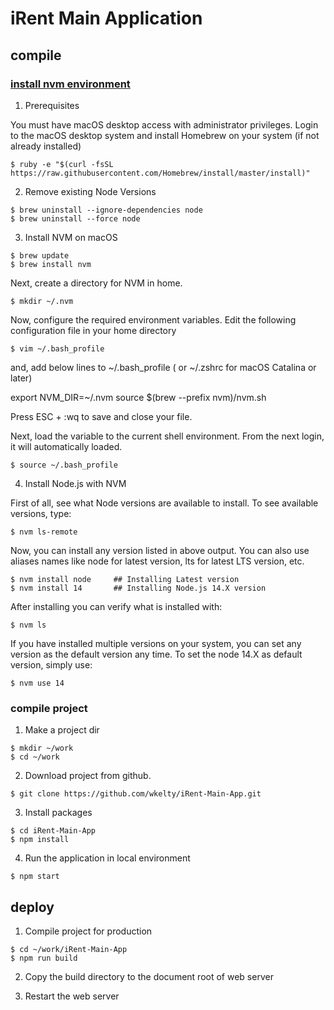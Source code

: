 # iRent Main Application

## compile

### [install nvm environment](https://tecadmin.net/install-nvm-macos-with-homebrew/)

1. Prerequisites

You must have macOS desktop access with administrator privileges.
Login to the macOS desktop system and install Homebrew on your system (if not already installed)

```
$ ruby -e "$(curl -fsSL https://raw.githubusercontent.com/Homebrew/install/master/install)"
```

2. Remove existing Node Versions

```
$ brew uninstall --ignore-dependencies node 
$ brew uninstall --force node 
```

3. Install NVM on macOS

```
$ brew update 
$ brew install nvm 
```

Next, create a directory for NVM in home.

```
$ mkdir ~/.nvm 
```

Now, configure the required environment variables. Edit the following configuration file in your home directory

```
$ vim ~/.bash_profile 
```

and, add below lines to ~/.bash_profile ( or ~/.zshrc for macOS Catalina or later)

export NVM_DIR=~/.nvm
source $(brew --prefix nvm)/nvm.sh

Press ESC + :wq to save and close your file.

Next, load the variable to the current shell environment. From the next login, it will automatically loaded.

```
$ source ~/.bash_profile
```

4. Install Node.js with NVM

First of all, see what Node versions are available to install. To see available versions, type:

```
$ nvm ls-remote 
```

Now, you can install any version listed in above output. You can also use aliases names like node for latest version, lts for latest LTS version, etc.

```
$ nvm install node     ## Installing Latest version 
$ nvm install 14       ## Installing Node.js 14.X version 
```

After installing you can verify what is installed with:

```
$ nvm ls
```

If you have installed multiple versions on your system, you can set any version as the default version any time. To set the node 14.X as default version, simply use:

```
$ nvm use 14
```

### compile project

1. Make a project dir

```
$ mkdir ~/work
$ cd ~/work
```

2. Download project from github.

```
$ git clone https://github.com/wkelty/iRent-Main-App.git
```

3. Install packages

```
$ cd iRent-Main-App
$ npm install
```

4. Run the application in local environment

```
$ npm start
```

## deploy

1. Compile project for production

```
$ cd ~/work/iRent-Main-App
$ npm run build
```

2. Copy the build directory to the document root of web server

3. Restart the web server
